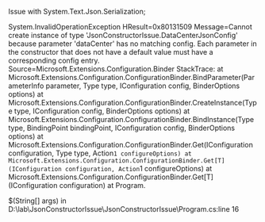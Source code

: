 Issue with System.Text.Json.Serialization; 



System.InvalidOperationException
  HResult=0x80131509
  Message=Cannot create instance of type 'JsonConstructorIssue.DataCenterJsonConfig' because parameter 'dataCenter' has no matching config. Each parameter in the constructor that does not have a default value must have a corresponding config entry.
  Source=Microsoft.Extensions.Configuration.Binder
  StackTrace:
   at Microsoft.Extensions.Configuration.ConfigurationBinder.BindParameter(ParameterInfo parameter, Type type, IConfiguration config, BinderOptions options)
   at Microsoft.Extensions.Configuration.ConfigurationBinder.CreateInstance(Type type, IConfiguration config, BinderOptions options)
   at Microsoft.Extensions.Configuration.ConfigurationBinder.BindInstance(Type type, BindingPoint bindingPoint, IConfiguration config, BinderOptions options)
   at Microsoft.Extensions.Configuration.ConfigurationBinder.Get(IConfiguration configuration, Type type, Action`1 configureOptions)
   at Microsoft.Extensions.Configuration.ConfigurationBinder.Get[T](IConfiguration configuration, Action`1 configureOptions)
   at Microsoft.Extensions.Configuration.ConfigurationBinder.Get[T](IConfiguration configuration)
   at Program.<Main>$(String[] args) in D:\lab\JsonConstructorIssue\JsonConstructorIssue\Program.cs:line 16

